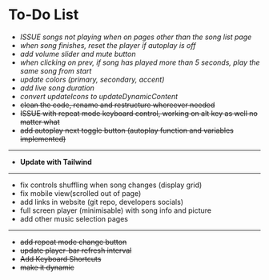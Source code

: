 # To-Do List

-   _ISSUE songs not playing when on pages other than the song list page_
-   _when song finishes, reset the player if autoplay is off_
-   _add volume slider and mute button_
-   _when clicking on prev, if song has played more than 5 seconds, play the same song from start_
-   _update colors (primary, secondary, accent)_
-   _add live song duration_
-   _convert updateIcons to updateDynamicContent_
-   ~~clean the code, rename and restructure whereever needed~~
-   ~~ISSUE with repeat mode keyboard control, working on alt key as well no matter what~~
-   ~~add autoplay next toggle button (autoplay function and variables implemented)~~

---

-   **Update with Tailwind**

---

-   fix controls shuffling when song changes (display grid)
-   fix mobile view(scrolled out of page)
-   add links in website (git repo, developers socials)
-   full screen player (minimisable) with song info and picture
-   add other music selection pages

---

-   ~~add repeat mode change button~~
-   ~~update player-bar refresh interval~~
-   ~~Add Keyboard Shortcuts~~
-   ~~make it dynamic~~

